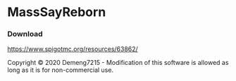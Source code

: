 # MassSayReborn

### Download
https://www.spigotmc.org/resources/63862/

Copyright © 2020 Demeng7215 - Modification of this software is allowed as long as it is for non-commercial use.